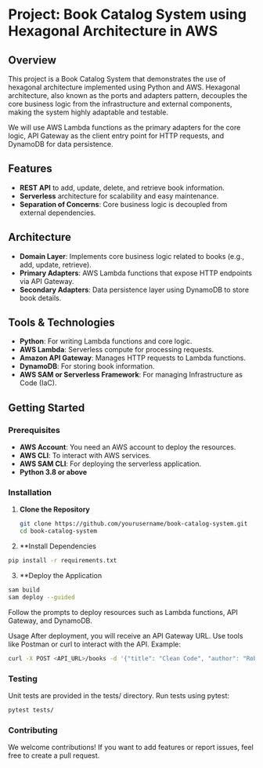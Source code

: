 # Project: Book Catalog System using Hexagonal Architecture in AWS

## Overview
This project is a Book Catalog System that demonstrates the use of hexagonal architecture implemented using Python and AWS. Hexagonal architecture, also known as the ports and adapters pattern, decouples the core business logic from the infrastructure and external components, making the system highly adaptable and testable.

We will use AWS Lambda functions as the primary adapters for the core logic, API Gateway as the client entry point for HTTP requests, and DynamoDB for data persistence.

## Features
- **REST API** to add, update, delete, and retrieve book information.
- **Serverless** architecture for scalability and easy maintenance.
- **Separation of Concerns**: Core business logic is decoupled from external dependencies.

## Architecture
- **Domain Layer**: Implements core business logic related to books (e.g., add, update, retrieve).
- **Primary Adapters**: AWS Lambda functions that expose HTTP endpoints via API Gateway.
- **Secondary Adapters**: Data persistence layer using DynamoDB to store book details.

## Tools & Technologies
- **Python**: For writing Lambda functions and core logic.
- **AWS Lambda**: Serverless compute for processing requests.
- **Amazon API Gateway**: Manages HTTP requests to Lambda functions.
- **DynamoDB**: For storing book information.
- **AWS SAM or Serverless Framework**: For managing Infrastructure as Code (IaC).


## Getting Started
### Prerequisites
- **AWS Account**: You need an AWS account to deploy the resources.
- **AWS CLI**: To interact with AWS services.
- **AWS SAM CLI**: For deploying the serverless application.
- **Python 3.8 or above**

### Installation
1. **Clone the Repository**
   ```bash
   git clone https://github.com/yourusername/book-catalog-system.git
   cd book-catalog-system
    ```

2. **Install Dependencies

```bash
pip install -r requirements.txt
```
3. **Deploy the Application

```bash
sam build
sam deploy --guided
```
Follow the prompts to deploy resources such as Lambda functions, API Gateway, and DynamoDB.

Usage
After deployment, you will receive an API Gateway URL.
Use tools like Postman or curl to interact with the API.
Example:
```bash
curl -X POST <API_URL>/books -d '{"title": "Clean Code", "author": "Robert C. Martin", "year": 2008}'
```
### Testing

Unit tests are provided in the tests/ directory.
Run tests using pytest:
```bash
pytest tests/
```

### Contributing
We welcome contributions! If you want to add features or report issues, feel free to create a pull request.

